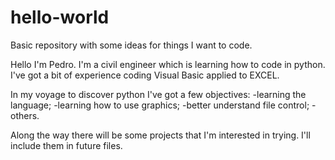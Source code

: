 # hello-world
Basic repository with some ideas for things I want to code.

Hello I'm Pedro. I'm a civil engineer which is learning how to code in python. I've got a bit of experience coding Visual Basic applied to EXCEL.

In my voyage to discover python I've got a few objectives:
  -learning the language;
  -learning how to use graphics;
  -better understand file control;
  -others.
  
Along the way there will be some projects that I'm interested in trying. I'll include them in future files.
